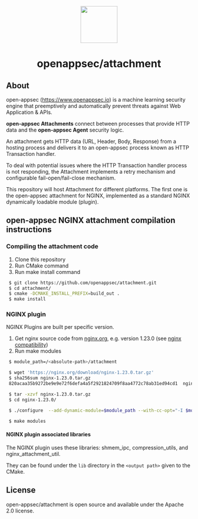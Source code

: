 <div align=center>
<img src="https://i2-s3-ui-static-content-prod-10.s3.eu-west-1.amazonaws.com/elpis/tree-no-bg-256.png" width="100" height="100"> 
<h1>openappsec/attachment</h1>
</div>

## About

open-appsec (https://www.openappsec.io) is a machine learning security engine that preemptively and automatically prevent threats against Web Application & APIs.

<strong>open-appsec Attachments</strong> connect between processes that provide HTTP data and the <strong>open-appsec Agent</strong> security logic.

An attachment gets HTTP data (URL, Header, Body, Response) from a hosting process and delivers it to an open-appsec process known as HTTP Transaction handler.

To deal with potential issues where the HTTP Transaction handler process is not responding, the Attachment implements a retry mechanism and configurable fail-open/fail-close mechanism.

This repository will host Attachment for different platforms. The first one is the open-appsec attachment for NGINX, implemented as a standard NGINX dynamically loadable module (plugin).


## open-appsec NGINX attachment compilation instructions

### Compiling the attachment code
1. Clone this repository
2. Run CMake command
3. Run make install command

```bash
 $ git clone https://github.com/openappsec/attachment.git
 $ cd attachment/
 $ cmake -DCMAKE_INSTALL_PREFIX=build_out .
 $ make install
```

### NGINX plugin

NGINX Plugins are built per specific version.
1. Get nginx source code from [nginx.org](http://nginx.org/), e.g. version 1.23.0 (see [nginx compatibility](http://nginx.org/en/docs/njs/compatibility.html))
2. Run make modules

```bash
 $ module_path=/<absolute-path>/attachment

 $ wget 'https://nginx.org/download/nginx-1.23.0.tar.gz'
 $ sha256sum nginx-1.23.0.tar.gz
 820acaa35b9272be9e9e72f6defa4a5f2921824709f8aa4772c78ab31ed94cd1  nginx-1.23.0.tar.gz

 $ tar -xzvf nginx-1.23.0.tar.gz
 $ cd nginx-1.23.0/

 $ ./configure  --add-dynamic-module=$module_path --with-cc-opt="-I $module_path/core/include/attachments"

 $ make modules
```

#### NGINX plugin associated libraries
The NGINX plugin uses these libraries: shmem_ipc, compression_utils, and nginx_attachment_util.

They can be found under the `lib` directory in the `<output path>` given to the CMake.

## License    

open-appsec/attachment is open source and available under the Apache 2.0 license.
